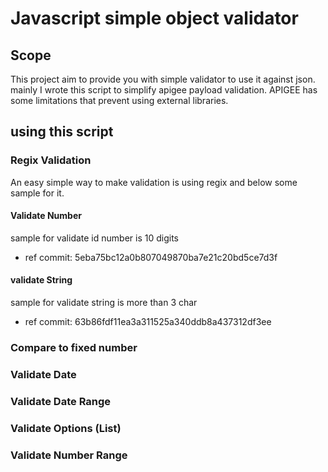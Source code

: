 # Javascript simple object validator

## Scope

This project aim to provide you with simple validator to use it against json. mainly I wrote this script to simplify apigee payload validation. APIGEE has some limitations that prevent using external libraries.

## using this script

### Regix Validation

An easy simple way to make validation is using regix and below some sample for it.

#### Validate Number

sample for validate id number is 10 digits

- ref commit: 5eba75bc12a0b807049870ba7e21c20bd5ce7d3f

#### validate String

sample for validate string is more than 3 char

- ref commit: 63b86fdf11ea3a311525a340ddb8a437312df3ee

### Compare to fixed number

### Validate Date

### Validate Date Range

### Validate Options (List)

### Validate Number Range
